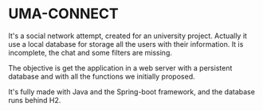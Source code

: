 # UMA-CONNECT

It's a social network attempt, created for an university project.
Actually it use a local database for storage all the users with their information. It is incomplete, the chat and some filters are missing.


The objective is get the application in a web server with a persistent database and with all the functions we initially proposed.

It's fully made with Java and the Spring-boot framework, and the database runs behind H2.
